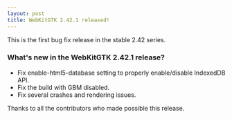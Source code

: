 ```yaml
---
layout: post
title: WebKitGTK 2.42.1 released!
---
```


This is the first bug fix release in the stable 2.42 series.

### What's new in the WebKitGTK 2.42.1 release?

 - Fix enable-html5-database setting to properly enable/disable IndexedDB API.
 - Fix the build with GBM disabled.
 - Fix several crashes and rendering issues.

Thanks to all the contributors who made possible this release.